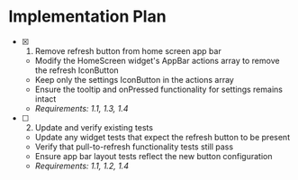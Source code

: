 # Implementation Plan

- [x] 1. Remove refresh button from home screen app bar
  - Modify the HomeScreen widget's AppBar actions array to remove the refresh IconButton
  - Keep only the settings IconButton in the actions array
  - Ensure the tooltip and onPressed functionality for settings remains intact
  - _Requirements: 1.1, 1.3, 1.4_

- [ ] 2. Update and verify existing tests
  - Update any widget tests that expect the refresh button to be present
  - Verify that pull-to-refresh functionality tests still pass
  - Ensure app bar layout tests reflect the new button configuration
  - _Requirements: 1.1, 1.2, 1.4_